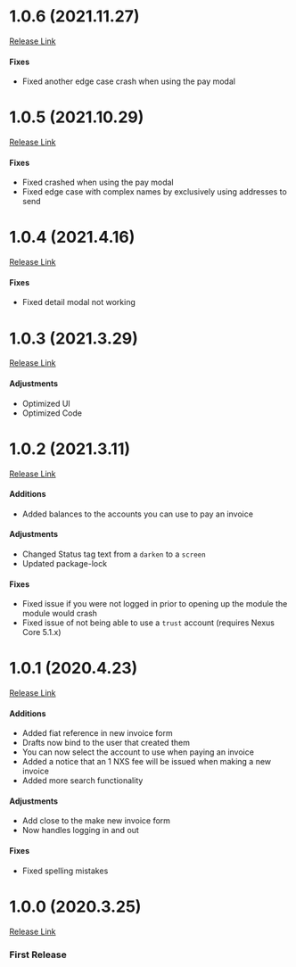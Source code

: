 # 1.0.6 (2021.11.27)

[Release Link](https://github.com/Nexusoft/Nexus-Interface-Invoice-Module/releases/tag/v1.0.6)

#### Fixes

- Fixed another edge case crash when using the pay modal

# 1.0.5 (2021.10.29)

[Release Link](https://github.com/Nexusoft/Nexus-Interface-Invoice-Module/releases/tag/v1.0.5)

#### Fixes

- Fixed crashed when using the pay modal
- Fixed edge case with complex names by exclusively using addresses to send

# 1.0.4 (2021.4.16)

[Release Link](https://github.com/Nexusoft/Nexus-Interface-Invoice-Module/releases/tag/v1.0.4)

#### Fixes

- Fixed detail modal not working

# 1.0.3 (2021.3.29)

[Release Link](https://github.com/Nexusoft/Nexus-Interface-Invoice-Module/releases/tag/v1.0.3)

#### Adjustments

- Optimized UI
- Optimized Code

# 1.0.2 (2021.3.11)

[Release Link](https://github.com/Nexusoft/Nexus-Interface-Invoice-Module/releases/tag/v1.0.2)

#### Additions

- Added balances to the accounts you can use to pay an invoice

#### Adjustments

- Changed Status tag text from a `darken` to a `screen`
- Updated package-lock

#### Fixes

- Fixed issue if you were not logged in prior to opening up the module the module would crash
- Fixed issue of not being able to use a `trust` account (requires Nexus Core 5.1.x)

# 1.0.1 (2020.4.23)

[Release Link](https://github.com/Nexusoft/Nexus-Interface-Invoice-Module/releases/tag/v1.0.1)

#### Additions

- Added fiat reference in new invoice form
- Drafts now bind to the user that created them
- You can now select the account to use when paying an invoice
- Added a notice that an 1 NXS fee will be issued when making a new invoice
- Added more search functionality

#### Adjustments

- Add close to the make new invoice form
- Now handles logging in and out

#### Fixes

- Fixed spelling mistakes

# 1.0.0 (2020.3.25)

[Release Link](https://github.com/Nexusoft/Nexus-Interface-Invoice-Module/releases/tag/v1.0.0)

### First Release
